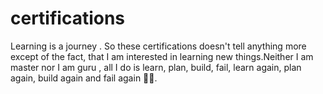 # certifications
Learning is a journey . So these certifications doesn't tell anything more except of the fact, that I am interested in learning new things.Neither I am master nor I am guru , all I do is learn, plan, build, fail, learn again, plan again, build again and fail again 🙂🙃.
